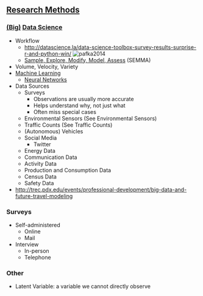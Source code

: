 ## [Research Methods](https://en.wikipedia.org/wiki/Research#Research_methods)

### [(Big)](https://en.wikipedia.org/wiki/Big_data) [Data Science](https://en.wikipedia.org/wiki/Data_science)
* Workflow
  * http://datascience.la/data-science-toolbox-survey-results-surprise-r-and-python-win/
  ![pafka2014](http://datascience.la/wp-content/uploads/2014/09/data-science-workflow-szilard.png)
  * [Sample, Explore, Modify, Model, Assess](https://en.wikipedia.org/wiki/SEMMA) (SEMMA)
* Volume, Velocity, Variety
* [Machine Learning](https://en.wikipedia.org/wiki/Machine_learning)
  * [Neural Networks](https://en.wikipedia.org/wiki/Artificial_neural_network)
* Data Sources
  * Surveys
    * Observations are usually more accurate
    * Helps understand why, not just what
    * Often miss special cases
  * Environmental Sensors (See Environmental Sensors)
  * Traffic Counts (See Traffic Counts)
  * (Autonomous) Vehicles
  * Social Media
    * Twitter
  * Energy Data
  * Communication Data
  * Activity Data
  * Production and Consumption Data
  * Census Data
  * Safety Data
* http://trec.pdx.edu/events/professional-development/big-data-and-future-travel-modeling

### Surveys

* Self-administered
  * Online
  * Mail
* Interview
  * In-person
  * Telephone

### Other

* Latent Variable: a variable we cannot directly observe
